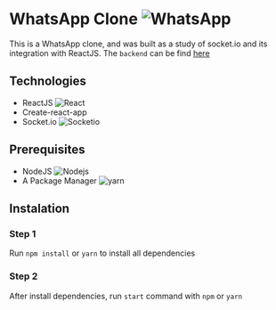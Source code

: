 # WhatsApp Clone <img alt="WhatsApp" src="https://img.shields.io/badge/WhatsApp-25D366?style=for-the-badge&logo=whatsapp&logoColor=white"/>

This is a WhatsApp clone, and was built as a study of socket.io and its integration with ReactJS.
The `backend` can be find <a href="https://github.com/GabrSobral/Real-time-chat-application">here<a>

## Technologies
  - ReactJS <img alt="React" src="https://img.shields.io/badge/react-%2320232a.svg?style=flat-square&logo=react&logoColor=%2361DAFB"/>
  - Create-react-app
  - Socket.io <img alt="Socketio" src="https://img.shields.io/badge/-Socket.io-010101?style=flat-square&logo=socket.io&logoColor=white" />
  
## Prerequisites
  - NodeJS <img alt="Nodejs" src="https://img.shields.io/badge/-Nodejs-43853d?style=flat-square&logo=node.js&logoColor=white" />
  - A Package Manager <img alt="yarn" src="https://img.shields.io/badge/-Yarn-2168B6?style=flat-square&logo=yarn&logoColor=white" />
  
## Instalation
  
  ### Step 1
  Run `npm install` or `yarn` to install all dependencies
  
  ### Step 2
  After install dependencies, run `start` command with `npm` or `yarn`
